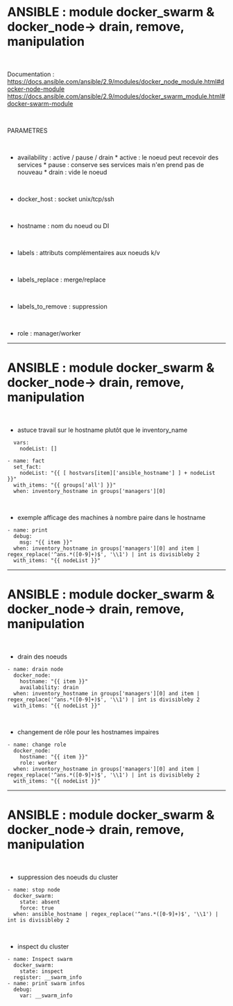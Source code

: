 

# ANSIBLE : module docker_swarm & docker_node-> drain, remove, manipulation

<br>

Documentation : 
https://docs.ansible.com/ansible/2.9/modules/docker_node_module.html#docker-node-module
https://docs.ansible.com/ansible/2.9/modules/docker_swarm_module.html#docker-swarm-module

<br>

PARAMETRES

<br>

* availability : active / pause / drain
		* active : le noeud peut recevoir des services
		* pause : conserve ses services mais n'en prend pas de nouveau
		* drain : vide le noeud

<br>

* docker_host : socket unix/tcp/ssh

<br>

* hostname : nom du noeud ou DI

<br>

* labels : attributs complémentaires aux noeuds k/v

<br>

* labels_replace : merge/replace

<br>

* labels_to_remove : suppression

<br>

* role : manager/worker

------------------------------------------------------------------------------------------------------

# ANSIBLE : module docker_swarm & docker_node-> drain, remove, manipulation


<br>

* astuce travail sur le hostname plutôt que le inventory_name

```
  vars:
    nodeList: []
```

```
- name: fact
  set_fact:     
    nodeList: "{{ [ hostvars[item]['ansible_hostname'] ] + nodeList }}"
  with_items: "{{ groups['all'] }}"
  when: inventory_hostname in groups['managers'][0]
```

<br>

* exemple afficage des machines à nombre paire dans le hostname

```
- name: print
  debug:
    msg: "{{ item }}"
  when: inventory_hostname in groups['managers'][0] and item | regex_replace('^ans.*([0-9]+)$', '\\1') | int is divisibleby 2
  with_items: "{{ nodeList }}"
```

------------------------------------------------------------------------------------------------------

# ANSIBLE : module docker_swarm & docker_node-> drain, remove, manipulation


<br>

* drain des noeuds

```
- name: drain node
  docker_node:
    hostname: "{{ item }}"
    availability: drain
  when: inventory_hostname in groups['managers'][0] and item | regex_replace('^ans.*([0-9]+)$', '\\1') | int is divisibleby 2
  with_items: "{{ nodeList }}"
```

<br>

* changement de rôle pour les hostnames impaires

```
- name: change role 
  docker_node:
    hostname: "{{ item }}"
    role: worker
  when: inventory_hostname in groups['managers'][0] and item | regex_replace('^ans.*([0-9]+)$', '\\1') | int is divisibleby 2
  with_items: "{{ nodeList }}"
```

------------------------------------------------------------------------------------------------------

# ANSIBLE : module docker_swarm & docker_node-> drain, remove, manipulation


<br>

* suppression des noeuds du cluster

```
- name: stop node 
  docker_swarm:
    state: absent
    force: true
  when: ansible_hostname | regex_replace('^ans.*([0-9]+)$', '\\1') | int is divisibleby 2
```

<br>

* inspect du cluster

```
- name: Inspect swarm
  docker_swarm:
    state: inspect
  register: __swarm_info
- name: print swarm infos
  debug:
    var: __swarm_info
```
